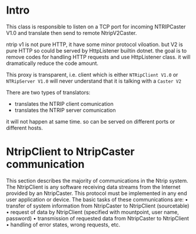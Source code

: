 ﻿# Intro

This class is responsible to listen on a TCP port for incoming NTRIPCaster V1.0 and translate then send to remote NtripV2Caster.

ntrip v1 is not pure HTTP, it have some minor protocol viloation. but V2 is pure HTTP so could be served by HttpListener builtin dotnet. 
the goal is to remove codes for handling HTTP requests and use HttpListener class. it will dramatically reduce the code amount.


This proxy is transparent, i.e. client which is either `NTRipClient V1.0` or `NTRipServer V1.0` will never understand that it is talking with a `Caster V2`


There are two types of translators:

- translates the NTRIP client comunication
- translates the NTRIP server comunication

it will not happen at same time. so can be served on different ports or different hosts.


# NtripClient to NtripCaster communication

This section describes the majority of communications in the Ntrip system. The 
NtripClient is any software receiving data streams from the Internet provided by an 
NtripCaster. This protocol must be implemented in any end user application or device. 
The basic tasks of these communications are: 
• transfer of system information from NtripCaster to NtripClient (sourcetable) 
• request of data by NtripClient (specified with mountpoint, user name, password) 
• transmission of requested data from NtripCaster to NtripClient 
• handling of error states, wrong requests, etc.